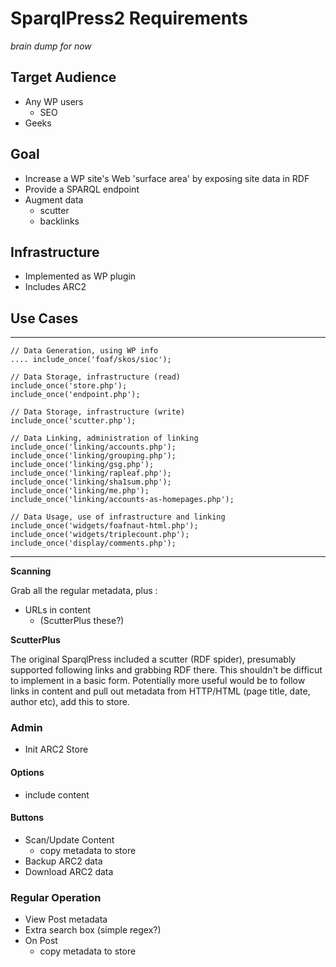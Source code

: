 # SparqlPress2 Requirements

*brain dump for now*

## Target Audience

* Any WP users
  * SEO
* Geeks

## Goal

* Increase a WP site's Web 'surface area' by exposing site data in RDF
* Provide a SPARQL endpoint
* Augment data
  * scutter
  * backlinks

## Infrastructure

* Implemented as WP plugin
* Includes ARC2

## Use Cases

----

    // Data Generation, using WP info
    .... include_once('foaf/skos/sioc');

    // Data Storage, infrastructure (read)
    include_once('store.php');
    include_once('endpoint.php');

    // Data Storage, infrastructure (write)
    include_once('scutter.php');

    // Data Linking, administration of linking
    include_once('linking/accounts.php');
    include_once('linking/grouping.php');
    include_once('linking/gsg.php');
    include_once('linking/rapleaf.php');
    include_once('linking/sha1sum.php');
    include_once('linking/me.php');
    include_once('linking/accounts-as-homepages.php');

    // Data Usage, use of infrastructure and linking
    include_once('widgets/foafnaut-html.php');
    include_once('widgets/triplecount.php');
    include_once('display/comments.php');

----

**Scanning**

Grab all the regular metadata, plus :
* URLs in content
  * (ScutterPlus these?)

**ScutterPlus**

The original SparqlPress included a scutter (RDF spider), presumably supported following links and grabbing RDF there. This shouldn't be difficut to implement in a basic form. Potentially more useful would be to follow links in content and pull out metadata from HTTP/HTML (page title, date, author etc), add this to store.

### Admin

* Init ARC2 Store

#### Options

* include content

#### Buttons

* Scan/Update Content 
   * copy metadata to store 
* Backup ARC2 data
* Download ARC2 data


### Regular Operation

* View Post metadata
* Extra search box (simple regex?)
* On Post
  * copy metadata to store

